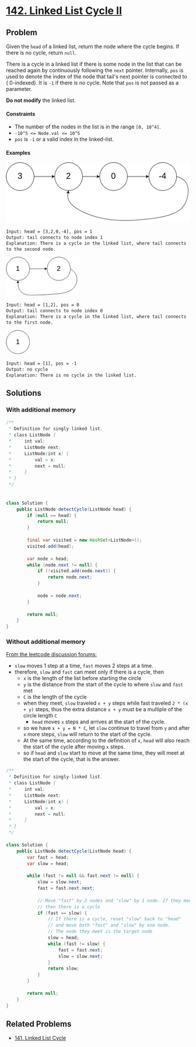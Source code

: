 # [142. Linked List Cycle II](https://leetcode.com/problems/linked-list-cycle-ii/)

## Problem

Given the `head` of a linked list, return the node where the cycle begins. If
there is no cycle, return `null`.

There is a cycle in a linked list if there is some node in the list that can be
reached again by continuously following the `next` pointer. Internally, `pos` is
used to denote the index of the node that tail's next pointer is connected to (
0-indexed). It is `-1` if there is no cycle. Note that `pos` is not passed as a
parameter.

**Do not modify** the linked list.

#### Constraints

* The number of the nodes in the list is in the range `[0, 10^4]`.
* `-10^5 <= Node.val <= 10^5`
* `pos` is `-1` or a valid index in the linked-list.

#### Examples

![image](resources/142/circularlinkedlist.png)

```text
Input: head = [3,2,0,-4], pos = 1
Output: tail connects to node index 1
Explanation: There is a cycle in the linked list, where tail connects to the second node.
```

![image](resources/142/circularlinkedlist_test2.png)

```text
Input: head = [1,2], pos = 0
Output: tail connects to node index 0
Explanation: There is a cycle in the linked list, where tail connects to the first node.
```

![image](resources/142/circularlinkedlist_test3.png)

```text
Input: head = [1], pos = -1
Output: no cycle
Explanation: There is no cycle in the linked list.
```

## Solutions

### With additional memory

```java
/**
 * Definition for singly-linked list.
 * class ListNode {
 *     int val;
 *     ListNode next;
 *     ListNode(int x) {
 *         val = x;
 *         next = null;
 *     }
 * }
 */


class Solution {
    public ListNode detectCycle(ListNode head) {
        if (null == head) {
            return null;
        }

        final var visited = new HashSet<ListNode>();
        visited.add(head);

        var node = head;
        while (node.next != null) {
            if (!visited.add(node.next)) {
                return node.next;
            }

            node = node.next;
        }

        return null;
    }
}
```

### Without additional memory

[From the leetcode discussion forums:](https://leetcode.com/problems/linked-list-cycle-ii/discuss/1701128/C%2B%2BJavaPython-Slow-and-Fast-oror-Image-Explanation-oror-Beginner-Friendly)

* `slow` moves 1 step at a time, `fast` moves 2 steps at a time.
* therefore, `slow` and `fast` can meet only if there is a cycle, then
    * `x` is the length of the list before starting the circle
    * `y` is the distance from the start of the cycle to where `slow` and `fast`
      met
    * `C` is the length of the cycle
    * when they meet, `slow` traveled `x + y` steps while fast
      traveled `2 * (x + y)` steps, thus the extra distance `x + y` must be a
      multiple of the circle length `C`
        * `head` moves `x` steps and arrives at the start of the cycle.
    * so we have `x + y = N * C`, let `slow` continue to travel from `y` and
      after `x` more steps, `slow` will return to the start of the cycle.
    * At the same time, according to the definition of `x`, `head` will also
      reach the start of the cycle after moving `x` steps.
    * so if `head` and `slow` start to move at the same time, they will meet at
      the start of the cycle, that is the answer.

```java
/**
 * Definition for singly-linked list.
 * class ListNode {
 *     int val;
 *     ListNode next;
 *     ListNode(int x) {
 *         val = x;
 *         next = null;
 *     }
 * }
 */

class Solution {
    public ListNode detectCycle(ListNode head) {
        var fast = head;
        var slow = head;

        while (fast != null && fast.next != null) {
            slow = slow.next;
            fast = fast.next.next;

            // Move "fast" by 2 nodes and "slow" by 1 node. If they meet, 
            // then there is a cycle
            if (fast == slow) {
                // If there is a cycle, reset "slow" back to "head"
                // and move both "fast" and "slow" by one node.
                // The node they meet is the target node
                slow = head;
                while (fast != slow) {
                    fast = fast.next;
                    slow = slow.next;
                }
                return slow;
            }
        }

        return null;
    }
}
```

## Related Problems

* [141. Linked List Cycle](/100%20-%20199/141%20-%20Linked%20List%20Cycle.md)